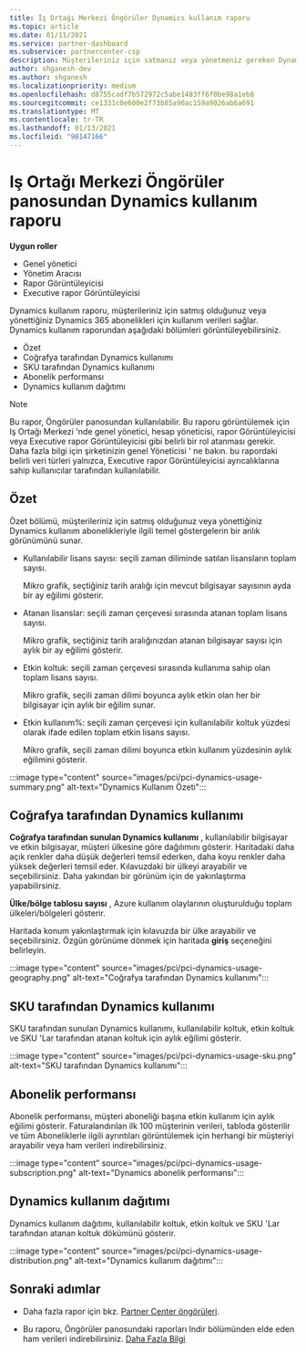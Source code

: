 ```yaml
---
title: İş Ortağı Merkezi Öngörüler Dynamics kullanım raporu
ms.topic: article
ms.date: 01/11/2021
ms.service: partner-dashboard
ms.subservice: partnercenter-csp
description: Müşterileriniz için satmanız veya yönetmeniz gereken Dynamics aboneliklerinin kullanımı hakkında daha fazla bilgi alabilirsiniz.
author: shganesh-dev
ms.author: shganesh
ms.localizationpriority: medium
ms.openlocfilehash: d8755cadf7b572972c5abe1483ff6f0be98a1eb8
ms.sourcegitcommit: ce1331c0e600e2f73b85a90ac159a9026ab6a691
ms.translationtype: MT
ms.contentlocale: tr-TR
ms.lasthandoff: 01/13/2021
ms.locfileid: "98147166"
---
```

# <a name="dynamics-usage-report-available-from-the-partner-center-insights-dashboard"></a>Iş Ortağı Merkezi Öngörüler panosundan Dynamics kullanım raporu

**Uygun roller**
- Genel yönetici
- Yönetim Aracısı
- Rapor Görüntüleyicisi
- Executive rapor Görüntüleyicisi

Dynamics kullanım raporu, müşterileriniz için satmış olduğunuz veya yönettiğiniz Dynamics 365 abonelikleri için kullanım verileri sağlar. Dynamics kullanım raporundan aşağıdaki bölümleri görüntüleyebilirsiniz.

- Özet
- Coğrafya tarafından Dynamics kullanımı
- SKU tarafından Dynamics kullanımı
- Abonelik performansı
- Dynamics kullanım dağıtımı

 > [!NOTE]
 > Bu rapor, Öngörüler panosundan kullanılabilir. Bu raporu görüntülemek için Iş Ortağı Merkezi 'nde genel yönetici, hesap yöneticisi, rapor Görüntüleyicisi veya Executive rapor Görüntüleyicisi gibi belirli bir rol atanması gerekir. Daha fazla bilgi için şirketinizin genel Yöneticisi ' ne bakın. bu rapordaki belirli veri türleri yalnızca, Executive rapor Görüntüleyicisi ayrıcalıklarına sahip kullanıcılar tarafından kullanılabilir.

## <a name="summary"></a>Özet

Özet bölümü, müşterileriniz için satmış olduğunuz veya yönettiğiniz Dynamics kullanım abonelikleriyle ilgili temel göstergelerin bir anlık görünümünü sunar.  

- Kullanılabilir lisans sayısı: seçili zaman diliminde satılan lisansların toplam sayısı.

   Mikro grafik, seçtiğiniz tarih aralığı için mevcut bilgisayar sayısının ayda bir ay eğilimi gösterir.

- Atanan lisanslar: seçili zaman çerçevesi sırasında atanan toplam lisans sayısı.

   Mikro grafik, seçtiğiniz tarih aralığınızdan atanan bilgisayar sayısı için aylık bir ay eğilimi gösterir.

- Etkin koltuk: seçili zaman çerçevesi sırasında kullanıma sahip olan toplam lisans sayısı. 

   Mikro grafik, seçili zaman dilimi boyunca aylık etkin olan her bir bilgisayar için aylık bir eğilim sunar.

- Etkin kullanım%: seçili zaman çerçevesi için kullanılabilir koltuk yüzdesi olarak ifade edilen toplam etkin lisans sayısı. 

   Mikro grafik, seçili zaman dilimi boyunca etkin kullanım yüzdesinin aylık eğilimini gösterir.

:::image type="content" source="images/pci/pci-dynamics-usage-summary.png" alt-text="Dynamics Kullanım Özeti":::

## <a name="dynamics-usage-by-geography"></a>Coğrafya tarafından Dynamics kullanımı

**Coğrafya tarafından sunulan Dynamics kullanımı** , kullanılabilir bilgisayar ve etkin bilgisayar, müşteri ülkesine göre dağılımını gösterir. Haritadaki daha açık renkler daha düşük değerleri temsil ederken, daha koyu renkler daha yüksek değerleri temsil eder. Kılavuzdaki bir ülkeyi arayabilir ve seçebilirsiniz. Daha yakından bir görünüm için de yakınlaştırma yapabilirsiniz.

**Ülke/bölge tablosu sayısı** , Azure kullanım olaylarının oluşturulduğu toplam ülkeleri/bölgeleri gösterir.

Haritada konum yakınlaştırmak için kılavuzda bir ülke arayabilir ve seçebilirsiniz. Özgün görünüme dönmek için haritada **giriş** seçeneğini belirleyin.

:::image type="content" source="images/pci/pci-dynamics-usage-geography.png" alt-text="Coğrafya tarafından Dynamics kullanımı":::

## <a name="dynamics-usage-by-sku"></a>SKU tarafından Dynamics kullanımı

SKU tarafından sunulan Dynamics kullanımı, kullanılabilir koltuk, etkin koltuk ve SKU 'Lar tarafından atanan koltuk için aylık eğilimi gösterir.

:::image type="content" source="images/pci/pci-dynamics-usage-sku.png" alt-text="SKU tarafından Dynamics kullanımı":::

## <a name="subscriptions-performance"></a>Abonelik performansı

Abonelik performansı, müşteri aboneliği başına etkin kullanım için aylık eğilimi gösterir. Faturalandırılan ilk 100 müşterinin verileri, tabloda gösterilir ve tüm Aboneliklerle ilgili ayrıntıları görüntülemek için herhangi bir müşteriyi arayabilir veya ham verileri indirebilirsiniz.

:::image type="content" source="images/pci/pci-dynamics-usage-subscription.png" alt-text="Dynamics abonelik performansı":::

## <a name="dynamics-usage-distribution"></a>Dynamics kullanım dağıtımı

Dynamics kullanım dağıtımı, kullanılabilir koltuk, etkin koltuk ve SKU 'Lar tarafından atanan koltuk dökümünü gösterir.

:::image type="content" source="images/pci/pci-dynamics-usage-distribution.png" alt-text="Dynamics kullanım dağıtımı":::

## <a name="next-steps"></a>Sonraki adımlar

- Daha fazla rapor için bkz. [Partner Center öngörüleri](partner-center-insights.md).

- Bu raporu, Öngörüler panosundaki raporları Indir bölümünden elde eden ham verileri indirebilirsiniz. [Daha Fazla Bilgi](pci-download-reports.md) 
